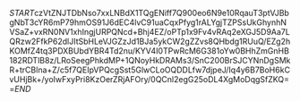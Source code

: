 $START$czVtZNJTDbNso7xxLNBdX1TQgENiff7Q900eo6N9e10RqauT3ptVJBbgNbT3cYR6mP79hmOS91J6dEC4lvC91uaCqxPfyg1rALYgjTZPSsUkGhynhNVSaZ+vxRN0NV1xhIngjURPQNcd+Bhj4EZ/oPTp1x9Fv4vRAq2eXGJ5D9Aa7LQRzw2FfkP62dlJItSbHLeVJGZzJd1BJa5ykCW2gZZvs8QHbdg1RUuQ/EZg2hKOMfZ4tq3PDXBUbdYBR4Td2nu/KYV4I0TPwRcM6G381oYw0BHhZmGnHB182RDTlB8z/LRoSeegPhkdMP+1QNoyHkDRAMs3/SnC200BrSJCYNnDgSMkR+trCBlna+Z/c5f7QEIpVPQcgSst5GlwCLoOQDDLfw7djpeJ/Iq4y6B7BoH6kCvUHjBk+/yoIwFxyPri8KzOerZRjAFOry/0QCnl2egG25oDL4XgMoDqgSfZKQ==$END$
